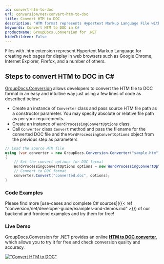 ```yaml
---
id: convert-htm-to-doc
url: conversion/net/convert-htm-to-doc
title: Convert HTM to DOC
description: "HTM format represents Hypertext Markup Language File with .htm extension. Learn how to convert HTM to DOC file programmatically in C# language using GroupDocs.Conversion for .NET library."
keywords: Convert HTM to DOC in C#
productName: GroupDocs.Conversion for .NET
hideChildren: False
---
```


Files with .htm extension represent Hypertext Markup Language for creating web pages for display in web browsers such as Google Chrome, Internet Explorer, Firefox, and a number of others.

## Steps to convert HTM to DOC in C#

[GroupDocs.Conversion](https://products.groupdocs.com/conversion/net) allows developers to convert the HTM file to DOC format in an easy and intuitive way just using a few lines of code as described below:

* Create an instance of `Converter` class and pass source HTM file path as a constructor parameter. You may specify absolute or relative file path as per your requirements. 
* Create an instance of `WordProcessingConvertOptions` class.
* Call `Converter` class `Convert` method and pass the filename for the converted DOC file and the `WordProcessingConvertOptions` object from the previous step as parameters.

```csharp
// Load the source HTM file
using (var converter = new GroupDocs.Conversion.Converter("sample.htm"))
{
    // Set the convert options for DOC format
    WordProcessingConvertOptions options = new WordProcessingConvertOptions();
    // Convert to DOC format
    converter.Convert("converted.doc", options);
}
```

### Code Examples

Please find more [use-cases and complete C# sources]({{< ref "conversion/net/developer-guide/examples-and-demos.md" >}}) of our backend and frontend examples and try them for free!

### Live Demo

GroupDocs.Conversion for .NET provides an online [**HTM to DOC converter**](https://products.groupdocs.app/conversion/htm-to-doc), which allows you to try it for free and check conversion quality and accuracy.

[!["Convert HTM to DOC"](conversion/net/images/convert-htm-to-doc.png)](https://products.groupdocs.app/conversion/htm-to-doc)